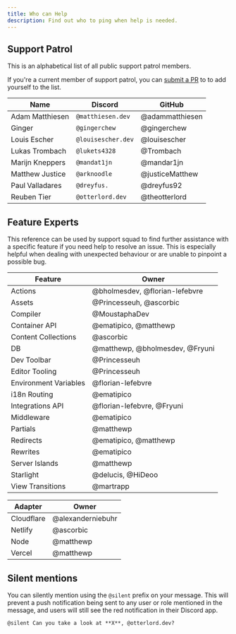 ```yaml
---
title: Who can Help
description: Find out who to ping when help is needed.
---
```


## Support Patrol

This is an alphabetical list of all public support patrol members.

If you're a current member of support patrol, you can [submit a PR](https://github.com/withastro/support-docs) to to add yourself to the list.

| Name            | Discord            | GitHub          |
| --------------- | ------------------ | --------------- |
| Adam Matthiesen | `@matthiesen.dev`  | @adammatthiesen |
| Ginger          | `@gingerchew`      | @gingerchew     |
| Louis Escher    | `@louisescher.dev` | @louisescher    |
| Lukas Trombach  | `@lukets4328`      | @Trombach       |
| Marijn Kneppers | `@mandat1jn`       | @mandar1jn      |
| Matthew Justice | `@arknoodle`       | @justiceMatthew |
| Paul Valladares | `@dreyfus.`        | @dreyfus92      |
| Reuben Tier     | `@otterlord.dev`   | @theotterlord   |

## Feature Experts

This reference can be used by support squad to find further assistance with a specific feature if you need help to resolve an issue. This is especially helpful when dealing with unexpected behaviour or are unable to pinpoint a possible bug.

| Feature               | Owner                           |
| --------------------- | ------------------------------- |
| Actions               | @bholmesdev, @florian-lefebvre  |
| Assets                | @Princesseuh, @ascorbic         |
| Compiler              | @MoustaphaDev                   |
| Container API         | @ematipico, @matthewp           |
| Content Collections   | @ascorbic                       |
| DB                    | @matthewp, @bholmesdev, @Fryuni |
| Dev Toolbar           | @Princesseuh                    |
| Editor Tooling        | @Princesseuh                    |
| Environment Variables | @florian-lefebvre               |
| i18n Routing          | @ematipico                      |
| Integrations API      | @florian-lefebvre, @Fryuni      |
| Middleware            | @ematipico                      |
| Partials              | @matthewp                       |
| Redirects             | @ematipico, @matthewp           |
| Rewrites              | @ematipico                      |
| Server Islands        | @matthewp                       |
| Starlight             | @delucis, @HiDeoo               |
| View Transitions      | @martrapp                       |

| Adapter    | Owner             |
| ---------- | ----------------- |
| Cloudflare | @alexanderniebuhr |
| Netlify    | @ascorbic         |
| Node       | @matthewp         |
| Vercel     | @matthewp         |

## Silent mentions

You can silently mention using the `@silent` prefix on your message. This will prevent a push notification being sent to any user or role mentioned in the message, and users will still see the red notification in their Discord app.

```
@silent Can you take a look at **X**, @otterlord.dev?
```
